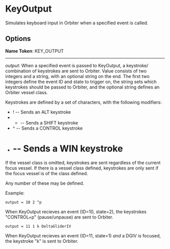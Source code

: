 KeyOutput
=========
Simulates keyboard input in Orbiter when a specified event is called.

Options
--------
**Name Token**: KEY_OUTPUT

*****************************

*output*: When a specified event is passed to KeyOutput, a keystroke/
combination of keystrokes are sent to Orbiter.  Value consists of two
integers and a string, with an optional string on the end.  The first
two integers define the event ID and state to trigger on, the string
sets which keystrokes should be passed to Orbiter, and the optional
string defines an Orbiter vessel class.

Keystrokes are defined by a set of characters, with the following
modifiers:
* ! -- Sends an ALT keystroke  
* + -- Sends a SHIFT keystroke  
* ^ -- Sends a CONTROL keystroke  
* # -- Sends a WIN keystroke  

If the vessel class is omitted, keystrokes are sent regardless of the
current focus vessel.
If there is a vessel class defined, keystrokes are only sent if the
focus vessel is of the class defined.

Any number of these may be defined.

Example:
```
output = 10 2 ^p
```
When KeyOutput recieves an event (ID=10, state=2), the keystrokes
"CONTROL+p" (pause/unpause) are sent to Orbiter.

```
output = 11 1 k DeltaGliderIV
```
When KeyOutput recieves an event (ID=11, state=1) *and* a DGIV is
focused, the keystroke "k" is sent to Orbiter.